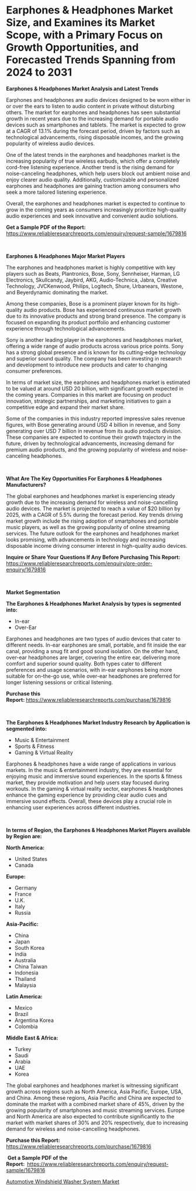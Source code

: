 <p><h1>Earphones & Headphones Market Size, and Examines its Market Scope, with a Primary Focus on Growth Opportunities, and Forecasted Trends Spanning from 2024 to 2031</h1></p><p><strong>Earphones & Headphones Market Analysis and Latest Trends</strong></p>
<p><p>Earphones and headphones are audio devices designed to be worn either in or over the ears to listen to audio content in private without disturbing others. The market for earphones and headphones has seen substantial growth in recent years due to the increasing demand for portable audio devices such as smartphones and tablets. The market is expected to grow at a CAGR of 13.1% during the forecast period, driven by factors such as technological advancements, rising disposable incomes, and the growing popularity of wireless audio devices.</p><p>One of the latest trends in the earphones and headphones market is the increasing popularity of true wireless earbuds, which offer a completely cord-free listening experience. Another trend is the rising demand for noise-canceling headphones, which help users block out ambient noise and enjoy clearer audio quality. Additionally, customizable and personalized earphones and headphones are gaining traction among consumers who seek a more tailored listening experience.</p><p>Overall, the earphones and headphones market is expected to continue to grow in the coming years as consumers increasingly prioritize high-quality audio experiences and seek innovative and convenient audio solutions.</p></p>
<p><strong>Get a Sample PDF of the Report:&nbsp;</strong> <a href="https://www.reliableresearchreports.com/enquiry/request-sample/1679816">https://www.reliableresearchreports.com/enquiry/request-sample/1679816</a></p>
<p>&nbsp;</p>
<p><strong>Earphones & Headphones Major Market Players</strong></p>
<p><p>The earphones and headphones market is highly competitive with key players such as Beats, Plantronics, Bose, Sony, Sennheiser, Harman, LG Electronics, Skullcandy, Jaybird, AKG, Audio-Technica, Jabra, Creative Technology, JVCKenwood, Philips, Logitech, Shure, Urbanears, Westone, and Beyerdynamic dominating the market. </p><p>Among these companies, Bose is a prominent player known for its high-quality audio products. Bose has experienced continuous market growth due to its innovative products and strong brand presence. The company is focused on expanding its product portfolio and enhancing customer experience through technological advancements.</p><p>Sony is another leading player in the earphones and headphones market, offering a wide range of audio products across various price points. Sony has a strong global presence and is known for its cutting-edge technology and superior sound quality. The company has been investing in research and development to introduce new products and cater to changing consumer preferences.</p><p>In terms of market size, the earphones and headphones market is estimated to be valued at around USD 20 billion, with significant growth expected in the coming years. Companies in this market are focusing on product innovation, strategic partnerships, and marketing initiatives to gain a competitive edge and expand their market share.</p><p>Some of the companies in this industry reported impressive sales revenue figures, with Bose generating around USD 4 billion in revenue, and Sony generating over USD 7 billion in revenue from its audio products division. These companies are expected to continue their growth trajectory in the future, driven by technological advancements, increasing demand for premium audio products, and the growing popularity of wireless and noise-canceling headphones.</p></p>
<p>&nbsp;</p>
<p><strong>What Are The Key Opportunities For Earphones & Headphones Manufacturers?</strong></p>
<p><p>The global earphones and headphones market is experiencing steady growth due to the increasing demand for wireless and noise-cancelling audio devices. The market is projected to reach a value of $20 billion by 2025, with a CAGR of 5.5% during the forecast period. Key trends driving market growth include the rising adoption of smartphones and portable music players, as well as the growing popularity of online streaming services. The future outlook for the earphones and headphones market looks promising, with advancements in technology and increasing disposable income driving consumer interest in high-quality audio devices.</p></p>
<p><strong>Inquire or Share Your Questions If Any Before Purchasing This Report:</strong> <a href="https://www.reliableresearchreports.com/enquiry/pre-order-enquiry/1679816">https://www.reliableresearchreports.com/enquiry/pre-order-enquiry/1679816</a></p>
<p>&nbsp;</p>
<p><strong>Market Segmentation</strong></p>
<p><strong>The Earphones & Headphones Market Analysis by types is segmented into:</strong></p>
<p><ul><li>In-ear</li><li>Over-Ear</li></ul></p>
<p><p>Earphones and headphones are two types of audio devices that cater to different needs. In-ear earphones are small, portable, and fit inside the ear canal, providing a snug fit and good sound isolation. On the other hand, over-ear headphones are larger, covering the entire ear, delivering more comfort and superior sound quality. Both types cater to different preferences and usage scenarios, with in-ear earphones being more suitable for on-the-go use, while over-ear headphones are preferred for longer listening sessions or critical listening.</p></p>
<p><strong>Purchase this Report:&nbsp;</strong><a href="https://www.reliableresearchreports.com/purchase/1679816">https://www.reliableresearchreports.com/purchase/1679816</a></p>
<p>&nbsp;</p>
<p><strong>The Earphones & Headphones Market Industry Research by Application is segmented into:</strong></p>
<p><ul><li>Music & Entertainment</li><li>Sports & Fitness</li><li>Gaming & Virtual Reality</li></ul></p>
<p><p>Earphones & headphones have a wide range of applications in various markets. In the music & entertainment industry, they are essential for enjoying music and immersive sound experiences. In the sports & fitness market, they provide motivation and help users stay focused during workouts. In the gaming & virtual reality sector, earphones & headphones enhance the gaming experience by providing clear audio cues and immersive sound effects. Overall, these devices play a crucial role in enhancing user experiences across different industries.</p></p>
<p>&nbsp;</p>
<p><strong>In terms of Region, the Earphones & Headphones Market Players available by Region are:</strong></p>
<p>
    <p> <strong> North America: </strong>
        <ul>
            <li>United States</li>
            <li>Canada</li>
        </ul>
        </p> 
    <p> <strong> Europe: </strong>
        <ul>
            <li>Germany</li>
            <li>France</li>
            <li>U.K.</li>
            <li>Italy</li>
            <li>Russia</li>
        </ul>
        </p> 
    <p> <strong> Asia-Pacific: </strong>
        <ul>
            <li>China</li>
            <li>Japan</li>
            <li>South Korea</li>
            <li>India</li>
            <li>Australia</li>
            <li>China Taiwan</li>
            <li>Indonesia</li>
            <li>Thailand</li>
            <li>Malaysia</li>
        </ul>
        </p> 
    <p> <strong> Latin America: </strong>
        <ul>
            <li>Mexico</li>
            <li>Brazil</li>
            <li>Argentina Korea</li>
            <li>Colombia</li>
        </ul>
        </p> 
    <p> <strong> Middle East & Africa: </strong>
        <ul>
            <li>Turkey</li>
            <li>Saudi</li>
            <li>Arabia</li>
            <li>UAE</li>
            <li>Korea</li>
        </ul>
    </p>
    </p>
<p><p>The global earphones and headphones market is witnessing significant growth across regions such as North America, Asia Pacific, Europe, USA, and China. Among these regions, Asia Pacific and China are expected to dominate the market with a combined market share of 45%, driven by the growing popularity of smartphones and music streaming services. Europe and North America are also expected to contribute significantly to the market with market shares of 30% and 20% respectively, due to increasing demand for wireless and noise-cancelling headphones.</p></p>
<p><strong>Purchase this Report: </strong><a href="https://www.reliableresearchreports.com/purchase/1679816">https://www.reliableresearchreports.com/purchase/1679816</a></p>
<p>&nbsp;<strong>Get a Sample PDF of the Report:&nbsp;&nbsp;</strong><a href="https://www.reliableresearchreports.com/enquiry/request-sample/1679816">https://www.reliableresearchreports.com/enquiry/request-sample/1679816</a></p>
<p><strong></strong></p>
<p><p><a href="https://cedar-agate-3da.notion.site/Automotive-Windshield-Washer-System-Market-Size-Growing-and-Forecasted-for-period-from-2024-2031-a-07f8283e3b264238a07a96acfb1aa054">Automotive Windshield Washer System Market</a></p></p>